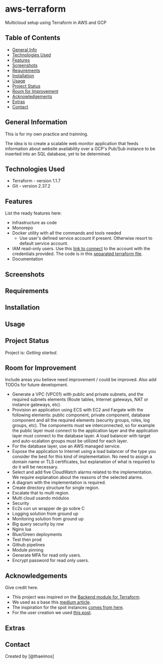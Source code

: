 # aws-terraform

Multicloud setup using Terraform in AWS and GCP


## Table of Contents

* [General Info](#general-information)
* [Technologies Used](#technologies-used)
* [Features](#features)
* [Screenshots](#screenshots)
* [Requirements](#requirements)
* [Installation](#installation)
* [Usage](#usage)
* [Project Status](#project-status)
* [Room for Improvement](#room-for-improvement)
* [Acknowledgements](#acknowledgements)
* [Extras](#extras)
* [Contact](#contact)


## General Information

This is for my own practice and trainning.

The idea is to create a scalable web monitor application that feeds information about website availability over a GCP's Pub/Sub instance to be inserted  into an SQL database, yet to be determined.


## Technologies Used

- Terraform - version 1.1.7
- Git       - version 2.37.2


## Features

List the ready features here:

- Infrastructure as code
- Monorepo
- Docker utility with all the commands and tools needed
    - Use user's defined service account if present. Otherwise resort to default service account.
- IAM read-only users. Use this [link to connect](https://incode-test.signin.aws.amazon.com/console) to the account with the credentials provided. The code is in this [separated terraform file](/infra-as-code/environments/test/users.tf).
- Documentation



## Screenshots



## Requirements



## Installation



## Usage



## Project Status
Project is: _Getting started_.


## Room for Improvement
Include areas you believe need improvement / could be improved. Also add TODOs for future development.

- Generate a VPC (VPC01) with public and private subnets, and the required subnets elements (Route tables, Internet gateways, NAT or instance gateways, etc).
- Provision an application using ECS with EC2 and Fargate with the following elements: public component, private component, database component and all the required elements (security groups, roles, log groups, etc). The components must we interconnected, so for example the public layer must connect to the application layer and the application layer must connect to the database layer. A load balancer with target and auto-scalation groups must be utilized for each layer.
- For the database layer, use an AWS managed service.
- Expose the application to Internet using a load balancer of the type you consider the best for this kind of implementation. No need to assign a domain name or TLS certificates, but explanation of what is required to do it will be necessary.
- Select and add five CloudWatch alarms related to the implementation. We require explanation about the reasons of the selected alarms.
- A diagram with the implementation is required.
- Create directory structure for single region.
- Escalate that to multi region.
- Multi cloud usando módulos
- Security
- Ec2s con un wrapper de go sobre C
- Logging solution from ground up
- Monitoring solution from ground up
- Big query security by row
- Nginx lua
- Blue/Green deployments
- Test then prod
- Github pipelines
- Module pinning
- Generate MFA for read only users.
- Encrypt password for read only users.


## Acknowledgements
Give credit here.
- This project was inspired on the [Backend module for Terraform](https://github.com/DNXLabs/terraform-aws-backend).
- We used as a base this [medium article](https://medium.com/swlh/creating-an-aws-ecs-cluster-of-ec2-instances-with-terraform-85a10b5cfbe3).
- The inspiration for the spot instances [comes from here](https://github.com/aws-samples/ecs-refarch-mixed-mode/blob/master/README.md).
- For the user creation we used [this post](https://blog.gitguardian.com/managing-aws-iam-with-terraform-part-1/).



## Extras



## Contact
Created by [@thaeimos]

